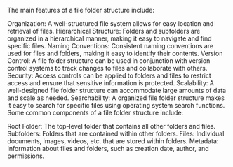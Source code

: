 The main features of a file folder structure include:

Organization: A well-structured file system allows for easy location and retrieval of files.
Hierarchical Structure: Folders and subfolders are organized in a hierarchical manner, making it easy to navigate and find specific files.
Naming Conventions: Consistent naming conventions are used for files and folders, making it easy to identify their contents.
Version Control: A file folder structure can be used in conjunction with version control systems to track changes to files and collaborate with others.
Security: Access controls can be applied to folders and files to restrict access and ensure that sensitive information is protected.
Scalability: A well-designed file folder structure can accommodate large amounts of data and scale as needed.
Searchability: A organized file folder structure makes it easy to search for specific files using operating system search functions.
Some common components of a file folder structure include:

Root Folder: The top-level folder that contains all other folders and files.
Subfolders: Folders that are contained within other folders.
Files: Individual documents, images, videos, etc. that are stored within folders.
Metadata: Information about files and folders, such as creation date, author, and permissions.
